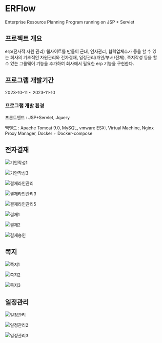 # ERFlow
Enterprise Resource Planning Program running on JSP + Servlet


## 프로젝트 개요
erp(전사적 자원 관리) 웹사이트를 만들어 근태, 인사관리, 협력업체추가 등을 할 수 있는 회사의 기초적인 자원관리와 
전자결재, 일정관리(개인/부서/전체), 쪽지작성 등을 할 수 있는 그룹웨어 기능을 추가하여 회사에서 필요한 erp 기능을 구현한다.

## 프로그램 개발기간
2023-10-11 ~ 2023-11-10

### 프로그램 개발 환경
프론트엔드 : JSP+Servlet, Jquery

백엔드 : Apache Tomcat 9.0, MySQL, vmware ESXi, Virtual Machine, Nginx Proxy Manager, Docker + Docker-compose

## 전자결재

![기안작성1](https://github.com/jUqItEr/ERFlow/assets/46128987/7666d9b2-0627-4622-8928-c4cd20d412e2)

![기안작성3](https://github.com/jUqItEr/ERFlow/assets/46128987/441e7676-736b-4426-b282-b586f1a49411)

![결재라인관리](https://github.com/jUqItEr/ERFlow/assets/46128987/08259371-fa31-459c-b34e-ef69efc77473)

![결재라인관리3](https://github.com/jUqItEr/ERFlow/assets/46128987/68e7001e-5ce1-494d-b3e3-278d8ea053e9)

![결재라인관리5](https://github.com/jUqItEr/ERFlow/assets/46128987/0c292a5e-6619-4ef0-b313-15f5fea59a00)

![결재1](https://github.com/jUqItEr/ERFlow/assets/46128987/38164189-8177-4a5c-ab71-19405a3945e1)

![결재2](https://github.com/jUqItEr/ERFlow/assets/46128987/74bcee58-d8f5-4de9-9c97-2863e87eaec7)

![결재승인](https://github.com/jUqItEr/ERFlow/assets/46128987/d075d2b0-83a3-4a7b-86d3-8065ddba7309)

## 쪽지

![쪽지1](https://github.com/jUqItEr/ERFlow/assets/46128987/099e9419-5c3e-402c-a231-73cc01f794a8)



![쪽지2](https://github.com/jUqItEr/ERFlow/assets/46128987/62ab9dd2-212e-4dd0-8800-76d36f926537)

![쪽지3](https://github.com/jUqItEr/ERFlow/assets/46128987/48b74067-1fe6-414e-bcbb-e40a5c475742)


## 일정관리


![일정관리](https://github.com/jUqItEr/ERFlow/assets/46128987/9f87b7e7-2338-4529-8e2a-dc95891ee401)


![일정관리2](https://github.com/jUqItEr/ERFlow/assets/46128987/6835fa2a-cb91-45ad-aaf7-7f62ba7c9b6e)


![일정관리3](https://github.com/jUqItEr/ERFlow/assets/46128987/efe913b2-7ace-4b7c-ad8e-a9be73a835d3)
